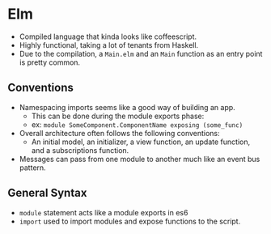 # Elm

* Compiled language that kinda looks like coffeescript.
* Highly functional, taking a lot of tenants from Haskell.
* Due to the compilation, a `Main.elm` and an `Main` function as 
an entry point is pretty common.

## Conventions

* Namespacing imports seems like a good way of building an app.
  * This can be done during the module exports phase:
  * ex: `module SomeComponent.ComponentName exposing (some_func)`
* Overall architecture often follows the following conventions:
  *  An initial model, an initializer, a view function, an update function, and a subscriptions function.
* Messages can pass from one module to another much like an event bus pattern.

## General Syntax

* `module` statement acts like a module exports in es6
* `import` used to import modules and expose functions to the script.